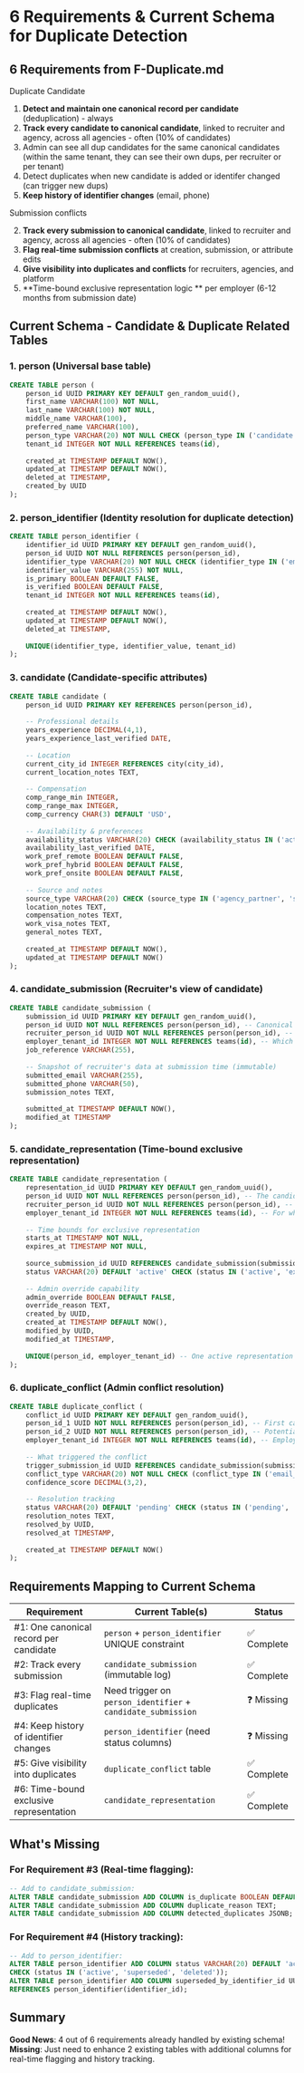 # 6 Requirements & Current Schema for Duplicate Detection

## 6 Requirements from F-Duplicate.md

Duplicate Candidate
1. **Detect and maintain one canonical record per candidate** (deduplication) - always
2. **Track every candidate to canonical candidate**, linked to recruiter and agency, across all agencies - often (10% of candidates)
3. Admin can see all dup candidates for the same canonical candidates (within the same tenant, they can see their own dups, per recruiter or per tenant)
4. Detect duplicates when new candidate is added or identifer changed (can trigger new dups)
5. **Keep history of identifier changes** (email, phone)

Submission conflicts

2. **Track every submission to canonical candidate**, linked to recruiter and agency, across all agencies - often (10% of candidates)
3. **Flag real-time submission conflicts** at creation, submission, or attribute edits
5. **Give visibility into duplicates and conflicts** for recruiters, agencies, and platform
6. **Time-bound exclusive representation logic ** per employer (6-12 months from submission date)

## Current Schema - Candidate & Duplicate Related Tables

### 1. person (Universal base table)
```sql
CREATE TABLE person (
    person_id UUID PRIMARY KEY DEFAULT gen_random_uuid(),
    first_name VARCHAR(100) NOT NULL,
    last_name VARCHAR(100) NOT NULL,
    middle_name VARCHAR(100),
    preferred_name VARCHAR(100),
    person_type VARCHAR(20) NOT NULL CHECK (person_type IN ('candidate', 'agency_recruiter', 'employer', 'platform')),
    tenant_id INTEGER NOT NULL REFERENCES teams(id),
    
    created_at TIMESTAMP DEFAULT NOW(),
    updated_at TIMESTAMP DEFAULT NOW(),
    deleted_at TIMESTAMP,
    created_by UUID
);
```

### 2. person_identifier (Identity resolution for duplicate detection)
```sql
CREATE TABLE person_identifier (
    identifier_id UUID PRIMARY KEY DEFAULT gen_random_uuid(),
    person_id UUID NOT NULL REFERENCES person(person_id),
    identifier_type VARCHAR(20) NOT NULL CHECK (identifier_type IN ('email', 'phone', 'linkedin', 'github', 'twitter')),
    identifier_value VARCHAR(255) NOT NULL,
    is_primary BOOLEAN DEFAULT FALSE,
    is_verified BOOLEAN DEFAULT FALSE,
    tenant_id INTEGER NOT NULL REFERENCES teams(id),
    
    created_at TIMESTAMP DEFAULT NOW(),
    updated_at TIMESTAMP DEFAULT NOW(),
    deleted_at TIMESTAMP,
    
    UNIQUE(identifier_type, identifier_value, tenant_id)
);
```

### 3. candidate (Candidate-specific attributes)
```sql
CREATE TABLE candidate (
    person_id UUID PRIMARY KEY REFERENCES person(person_id),
    
    -- Professional details
    years_experience DECIMAL(4,1),
    years_experience_last_verified DATE,
    
    -- Location
    current_city_id INTEGER REFERENCES city(city_id),
    current_location_notes TEXT,
    
    -- Compensation
    comp_range_min INTEGER,
    comp_range_max INTEGER,
    comp_currency CHAR(3) DEFAULT 'USD',
    
    -- Availability & preferences
    availability_status VARCHAR(20) CHECK (availability_status IN ('active', 'passive', 'not_looking')),
    availability_last_verified DATE,
    work_pref_remote BOOLEAN DEFAULT FALSE,
    work_pref_hybrid BOOLEAN DEFAULT FALSE,
    work_pref_onsite BOOLEAN DEFAULT FALSE,
    
    -- Source and notes
    source_type VARCHAR(20) CHECK (source_type IN ('agency_partner', 'sourced', 'applied', 'referral', 'database', 'other')),
    location_notes TEXT,
    compensation_notes TEXT,
    work_visa_notes TEXT,
    general_notes TEXT,
    
    created_at TIMESTAMP DEFAULT NOW(),
    updated_at TIMESTAMP DEFAULT NOW()
);
```

### 4. candidate_submission (Recruiter's view of candidate)
```sql
CREATE TABLE candidate_submission (
    submission_id UUID PRIMARY KEY DEFAULT gen_random_uuid(),
    person_id UUID NOT NULL REFERENCES person(person_id), -- Canonical candidate
    recruiter_person_id UUID NOT NULL REFERENCES person(person_id), -- Recruiter who submitted
    employer_tenant_id INTEGER NOT NULL REFERENCES teams(id), -- Which employer
    job_reference VARCHAR(255),
    
    -- Snapshot of recruiter's data at submission time (immutable)
    submitted_email VARCHAR(255),
    submitted_phone VARCHAR(50),
    submission_notes TEXT,
    
    submitted_at TIMESTAMP DEFAULT NOW(),
    modified_at TIMESTAMP
);
```

### 5. candidate_representation (Time-bound exclusive representation)
```sql
CREATE TABLE candidate_representation (
    representation_id UUID PRIMARY KEY DEFAULT gen_random_uuid(),
    person_id UUID NOT NULL REFERENCES person(person_id), -- The candidate
    recruiter_person_id UUID NOT NULL REFERENCES person(person_id), -- Current representative
    employer_tenant_id INTEGER NOT NULL REFERENCES teams(id), -- For which employer
    
    -- Time bounds for exclusive representation
    starts_at TIMESTAMP NOT NULL,
    expires_at TIMESTAMP NOT NULL,
    
    source_submission_id UUID REFERENCES candidate_submission(submission_id),
    status VARCHAR(20) DEFAULT 'active' CHECK (status IN ('active', 'expired', 'revoked', 'transferred')),
    
    -- Admin override capability
    admin_override BOOLEAN DEFAULT FALSE,
    override_reason TEXT,
    created_by UUID,
    created_at TIMESTAMP DEFAULT NOW(),
    modified_by UUID,
    modified_at TIMESTAMP,
    
    UNIQUE(person_id, employer_tenant_id) -- One active representation per candidate per employer
);
```

### 6. duplicate_conflict (Admin conflict resolution)
```sql
CREATE TABLE duplicate_conflict (
    conflict_id UUID PRIMARY KEY DEFAULT gen_random_uuid(),
    person_id_1 UUID NOT NULL REFERENCES person(person_id), -- First candidate record
    person_id_2 UUID NOT NULL REFERENCES person(person_id), -- Potentially duplicate record
    employer_tenant_id INTEGER NOT NULL REFERENCES teams(id), -- Employer where conflict detected
    
    -- What triggered the conflict
    trigger_submission_id UUID REFERENCES candidate_submission(submission_id),
    conflict_type VARCHAR(20) NOT NULL CHECK (conflict_type IN ('email_match', 'phone_match', 'name_similarity')),
    confidence_score DECIMAL(3,2),
    
    -- Resolution tracking
    status VARCHAR(20) DEFAULT 'pending' CHECK (status IN ('pending', 'same_person', 'different_people', 'needs_more_info')),
    resolution_notes TEXT,
    resolved_by UUID,
    resolved_at TIMESTAMP,
    
    created_at TIMESTAMP DEFAULT NOW()
);
```

## Requirements Mapping to Current Schema

| Requirement | Current Table(s) | Status |
|-------------|------------------|---------|
| #1: One canonical record per candidate | `person` + `person_identifier` UNIQUE constraint | ✅ Complete |
| #2: Track every submission | `candidate_submission` (immutable log) | ✅ Complete |
| #3: Flag real-time duplicates | Need trigger on `person_identifier` + `candidate_submission` | ❓ Missing |
| #4: Keep history of identifier changes | `person_identifier` (need status columns) | ❓ Missing |
| #5: Give visibility into duplicates | `duplicate_conflict` table | ✅ Complete |
| #6: Time-bound exclusive representation | `candidate_representation` | ✅ Complete |

## What's Missing

### For Requirement #3 (Real-time flagging):
```sql
-- Add to candidate_submission:
ALTER TABLE candidate_submission ADD COLUMN is_duplicate BOOLEAN DEFAULT FALSE;
ALTER TABLE candidate_submission ADD COLUMN duplicate_reason TEXT;
ALTER TABLE candidate_submission ADD COLUMN detected_duplicates JSONB;
```

### For Requirement #4 (History tracking):
```sql
-- Add to person_identifier:
ALTER TABLE person_identifier ADD COLUMN status VARCHAR(20) DEFAULT 'active' 
CHECK (status IN ('active', 'superseded', 'deleted'));
ALTER TABLE person_identifier ADD COLUMN superseded_by_identifier_id UUID 
REFERENCES person_identifier(identifier_id);
```

## Summary

**Good News**: 4 out of 6 requirements already handled by existing schema!
**Missing**: Just need to enhance 2 existing tables with additional columns for real-time flagging and history tracking.